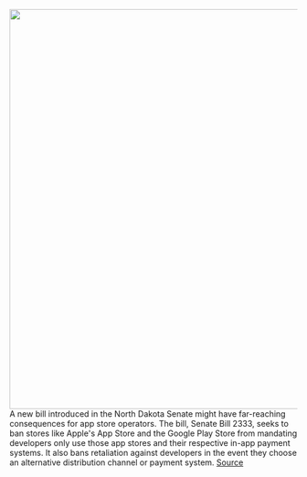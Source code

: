 <img src='https://cdn.vox-cdn.com/thumbor/nGu7HpAFCGSoOPVgjXztrVnjj0Q=/0x0:2040x1360/1200x800/filters:focal(857x517:1183x843)/cdn.vox-cdn.com/uploads/chorus_image/image/68799463/acastro_180604_1777_apple_wwdc_0003.0.jpg' width='700px' /><br/>
A new bill introduced in the North Dakota Senate might have far-reaching consequences for app store operators. The bill, Senate Bill 2333, seeks to ban stores like Apple's App Store and the Google Play Store from mandating developers only use those app stores and their respective in-app payment systems. It also bans retaliation against developers in the event they choose an alternative distribution channel or payment system.
<a href='https://www.theverge.com/2021/2/10/22276511/north-dakota-senate-bill-2333-apple-google-app-store-antitrust-monopoly'> Source <a/>